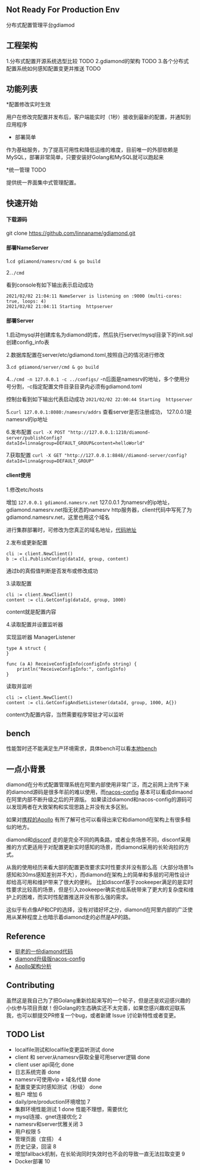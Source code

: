
## Not Ready For Production Env ##
分布式配置管理平台gdiamod

## 工程架构 ##
1.分布式配置开源系统选型比较 TODO
2.gdiamond的架构 TODO
3.各个分布式配置系统如何感知配置变更并推送 TODO

## 功能列表 ##
*配置修改实时生效

用户在修改完配置并发布后，客户端能实时（1秒）接收到最新的配置，并通知到应用程序

* 部署简单

作为基础服务，为了提高可用性和降低运维的难度，目前唯一的外部依赖是MySQL，部署非常简单，只要安装好Golang和MySQL就可以跑起来

*统一管理 TODO

提供统一界面集中式管理配置。

## 快速开始 ##

#### 下载源码 ####
git clone https://github.com/linnaname/gdiamond.git
</br>

#### 部署NameServer ####
1.`cd gdiamond/namesrv/cmd & go build`

2.`./cmd`

看到console有如下输出表示启动成功
``` 
2021/02/02 21:04:11 NameServer is listening on :9000 (multi-cores: true, loops: 4)
2021/02/02 21:04:11 Starting  httpserver
```

#### 部署Server ####

1.启动mysql并创建库名为diamond的库，然后执行server/mysql目录下的init.sql创建config_info表

2.数据库配置在server/etc/gdiamond.toml,按照自己的情况进行修改

3.`cd gdiamond/server/cmd & go build`

4.`./cmd -n 127.0.0.1 -c ../configs/` -n后面是namesrv的地址，多个使用分号分割，-c指定配置文件目录目录内必须有gdiamond.toml

控制台看到如下输出代表启动成功
```2021/02/02 22:00:44 Starting  httpserver```

5.`curl 127.0.0.1:8080:/namesrv/addrs`  查看server是否注册成功， 127.0.0.1是namesrv的ip地址

6.发布配置 `curl -X POST "http://127.0.0.1:1210/diamond-server/publishConfig?dataId=linna&group=DEFAULT_GROUP&content=helloWorld"`

7.获取配置 `curl -X GET "http://127.0.0.1:8848//diamond-server/config?dataId=linna&group=DEFAULT_GROUP"`

#### client使用 ####

1.修改etc/hosts

增加 `127.0.0.1 gdiamond.namesrv.net`
127.0.0.1 为namesrv的ip地址，gdiamond.namesrv.net指无状态的namesrv http服务器，client代码中写死了为gdiamond.namesrv.net，这里也用这个域名

进行集群部署时，可修改为您真正的域名地址，[代码地址](https://github.com/linnaname/gdiamond/blob/master/client/internal/processor/serveraddress.go)

2.发布或更新配置
```golang
cli := client.NewClient()
b := cli.PublishConfig(dataId, group, content)
```
通过b的真假值判断是否发布或修改成功

3.读取配置
```golang
cli := client.NewClient()
content := cli.GetConfig(dataId, group, 1000)
```
content就是配置内容

4.读取配置并设置监听器

实现监听器 ManagerListener
```golang
type A struct {
}

func (a A) ReceiveConfigInfo(configInfo string) {
	println("ReceiveConfigInfo:", configInfo)
}
```

读取并监听
```golang
cli := client.NewClient()
content := cli.GetConfigAndSetListener(dataId, group, 1000, A{})
```
content为配置内容，当然需要程序常驻才可以监听


## bench ##
性能暂时还不能满足生产环境需求，具体bench可以看[本地bench](https://gdiamond.yuque.com/staff-xkx7zo/twhd01/wltq22)

## 一点小背景 ##

diamond在分布式配置管理系统在阿里内部使用非常广泛，而之前网上流传下来的diamond源码是很多年前的难以使用，而[nacos-config](https://nacos.io/zh-cn/index.html)
基本可以看成dimaond在阿里内部不断升级之后的开源版。 如果读过diamond和nacos-config的源码可以发现两者在大致架构和实现思路上并没有太多区别。

如果对[携程的Apollo](https://github.com/ctripcorp/apollo)
有所了解可也可以看得出来它和diamond在架构上有很多相似的地方。

diamond和[disconf](https://github.com/knightliao/disconf)
走的是完全不同的两条路，或者业务场景不同，disconf采用推的方式更适用于对配置更新实时感知的场景，而diamond采用的长轮询拉的方式。

从我的使用经历来看大部的配置更改要求实时性要求并没有那么高（大部分场景1s感知和30ms感知差别并不大），而diamond在架构上的简单和多层的可用性设计却给高可用和维护带来了很大的便利。
比如disconf基于zookeeper满足的是实时性要求比较高的场景，但是引入zookeeper确实也给系统带来了更大的复杂度和维护上的困难，而实时性配置推送并没有那么强的需求。

这似乎有点像AP和CP的选择，没有对错好坏之分，diamond在阿里内部的广泛使用从某种程度上也暗示着diamond走的必然是AP的路。


## Reference ##
* [挺老的一份diamond代码](https://github.com/takeseem/diamond)
* [diamond升级版nacos-config](https://nacos.io/en-us/)
* [Apollo架构分析](https://mp.weixin.qq.com/s/-hUaQPzfsl9Lm3IqQW3VDQ)


## Contributing ##
虽然这是我自己为了把Golang重新捡起来写的一个轮子，但是还是欢迎感兴趣的小伙参与项目贡献！但Golang的生态确实还不太完善，如果您感兴趣欢迎联系我，也可以额提交PR修复一个bug，或者新建 Issue 讨论新特性或者变更。

## TODO List ##
* localfile测试和localfile变更监听测试  done
* client 和 server从namesrv获取全量可用server逻辑  done
* client user api简化     done
* 日志系统完善 done
* namesrv可使用vip + 域名代替 done
* 配置变更实时感知测试（秒级） done
* 租户 增加 6
* daily/pre/production环境增加 7
* 集群环境性能测试  1 done 性能不理想，需要优化
* mysql连接、gnet连接优化  2
* namesrv和server优雅关闭 3
* 用户权限 5
* 管理页面（宜搭） 4
* 历史记录，回滚  8
* 增加fallback机制，在长轮询同时失效时也不会的导致一直无法拉取变更 9
* Docker部署 10